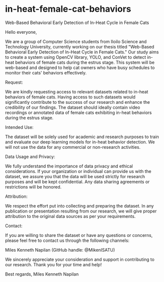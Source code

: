 # in-heat-female-cat-behaviors
 Web-Based Behavioral Early Detection of In-Heat Cycle in Female Cats

Hello everyone,

We are a group of Computer Science students from Iloilo Science and Technology University, currently working on our thesis titled "Web-Based Behavioral Early Detection of In-Heat Cycle in Female Cats." Our study aims to create a system using OpenCV library, YOLO, and ConVet to detect in-heat behaviors of female cats during the estrus stage. This system will be web-based and designed to help cat owners who have busy schedules to monitor their cats' behaviors effectively.

Request:

We are kindly requesting access to relevant datasets related to in-heat behaviors of female cats. Having access to such datasets would significantly contribute to the success of our research and enhance the credibility of our findings. The dataset should ideally contain video recordings or annotated data of female cats exhibiting in-heat behaviors during the estrus stage.

Intended Use:

The dataset will be solely used for academic and research purposes to train and evaluate our deep learning models for in-heat behavior detection. We will not use the data for any commercial or non-research activities.

Data Usage and Privacy:

We fully understand the importance of data privacy and ethical considerations. If your organization or individual can provide us with the dataset, we assure you that the data will be used strictly for research purposes and will be kept confidential. Any data sharing agreements or restrictions will be honored.

Attribution:

We respect the effort put into collecting and preparing the dataset. In any publication or presentation resulting from our research, we will give proper attribution to the original data sources as per your requirements.

Contact:

If you are willing to share the dataset or have any questions or concerns, please feel free to contact us through the following channels:

Miles Kenneth Napilan (GitHub handle: @MikenISATU)

We sincerely appreciate your consideration and support in contributing to our research. Thank you for your time and help!

Best regards,
Miles Kenneth Napilan
